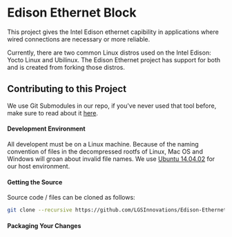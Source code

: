 Edison Ethernet Block
=====================

This project gives the Intel Edison ethernet capibility in applications where wired connections are necessary or more reliable.

Currently, there are two common Linux distros used on the Intel Edison: Yocto Linux and Ubilinux. The Edison Ethernet project has support for both and is created from forking those distros.

## Contributing to this Project ##

We use Git Submodules in our repo, if you've never used that tool before, make sure to read about it [here](https://git-scm.com/book/en/v2/Git-Tools-Submodules).


#### Development Environment ####

All developent must be on a Linux machine. Because of the naming convention of files in the decompressed rootfs of Linux, Mac OS and Windows will groan about invalid file names. We use [Ubuntu 14.04.02](http://releases.ubuntu.com/14.04/) for our host environment.

#### Getting the Source ####

Source code / files can be cloned as follows:

```bash
git clone --recursive https://github.com/LGSInnovations/Edison-Ethernet.git # The '--recursive' flag will also clone the submodules 
```

#### Packaging Your Changes ####